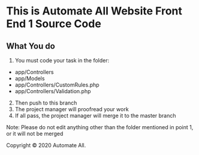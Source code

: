 # This is Automate All Website Front End 1 Source Code

## What You do
1. You must code your task in the folder: 
  - app/Controllers
  - app/Models
  - app/Controllers/CustomRules.php
  - app/Controllers/Validation.php
2. Then push to this branch
3. The project manager will proofread your work
4. If all pass, the project manager will merge it to the master branch

Note: Please do not edit anything other than the folder mentioned in point 1, or it will not be merged


Copyright © 2020 Automate All.
